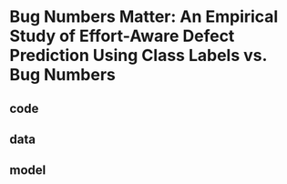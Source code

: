 # Bug Numbers Matter: An Empirical Study of Effort-Aware Defect Prediction Using Class Labels vs. Bug Numbers

## code

## data

## model
